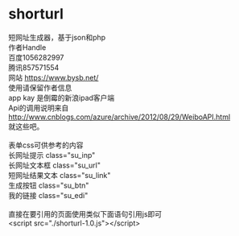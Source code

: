 # shorturl
短网址生成器，基于json和php </br>
作者Handle </br>
百度1056282997 </br>
腾讯857571554 </br>
网站 https://www.bysb.net/ </br>
使用请保留作者信息 </br>
app kay 是倒霉的新浪ipad客户端 </br>
Api的调用说明来自 http://www.cnblogs.com/azure/archive/2012/08/29/WeiboAPI.html </br>
就这些吧。 </br>
</br>
表单css可供参考的内容 </br>
长网址提示 class="su_inp" </br>
长网址文本框 class="su_url" </br>
短网址结果文本 class="su_link" </br>
生成按钮 class="su_btn"  </br>
我的链接 class="su_edi" </br>
</br>
直接在要引用的页面使用类似下面语句引用js即可</br>
\<script src="./shorturl-1.0.js"\>\</script\></br>
